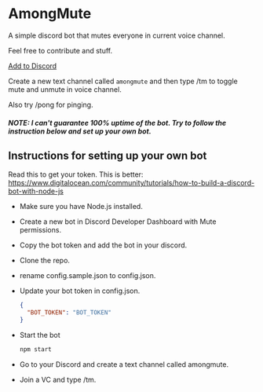 # AmongMute

A simple discord bot that mutes everyone in current voice channel.

Feel free to contribute and stuff.

[Add to Discord](https://discord.com/api/oauth2/authorize?client_id=757861746265292840&permissions=4194304&scope=bot)

Create a new text channel called `amongmute` and then type /tm to toggle mute and unmute in voice channel.

Also try /pong for pinging.

##### NOTE: I can't guarantee 100% uptime of the bot. Try to follow the instruction below and set up your own bot.

## Instructions for setting up your own bot

Read this to get your token. This is better: https://www.digitalocean.com/community/tutorials/how-to-build-a-discord-bot-with-node-js

- Make sure you have Node.js installed.
- Create a new bot in Discord Developer Dashboard with Mute permissions.
- Copy the bot token and add the bot in your discord.
- Clone the repo.
- rename config.sample.json to config.json.
- Update your bot token in config.json.

  ```json
  {
    "BOT_TOKEN": "BOT_TOKEN"
  }
  ```

- Start the bot

  ```bash
  npm start
  ```

- Go to your Discord and create a text channel called amongmute.
- Join a VC and type /tm.
